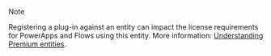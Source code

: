 > [!NOTE]
> Registering a plug-in against an entity can impact the license requirements for PowerApps and Flows using this entity. More information: [Understanding Premium entities](/powerapps/maker/common-data-service/data-platform-premium-entities).